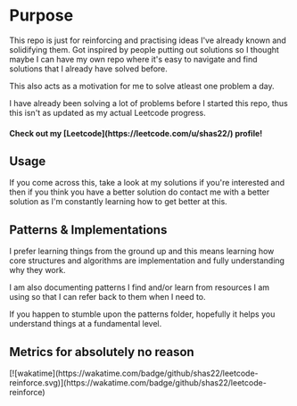 <h1>Purpose</h1>

This repo is just for reinforcing and practising ideas I've already known and solidifying them. Got inspired by people putting out solutions so I thought maybe I can have my own repo where it's easy to navigate and find solutions that I already have solved before. 

This also acts as a motivation for me to solve atleast one problem a day. 

I have already been solving a lot of problems before I started this repo, thus this isn't as updated as my actual Leetcode progress.
<h4>Check out my [Leetcode](https://leetcode.com/u/shas22/) profile!</h4>

<h2>Usage</h2>

If you come across this, take a look at my solutions if you're interested and then if you think you have a better solution do contact me with a better solution as I'm constantly learning how to get better at this.

<h2>Patterns & Implementations</h2>

I prefer learning things from the ground up and this means learning how core structures and algorithms are implementation and fully understanding why they work. 

I am also documenting patterns I find and/or learn from resources I am using so that I can refer back to them when I need to.

If you happen to stumble upon the patterns folder, hopefully it helps you understand things at a fundamental level. 


<h2>Metrics for absolutely no reason</h2>
[![wakatime](https://wakatime.com/badge/github/shas22/leetcode-reinforce.svg)](https://wakatime.com/badge/github/shas22/leetcode-reinforce)

